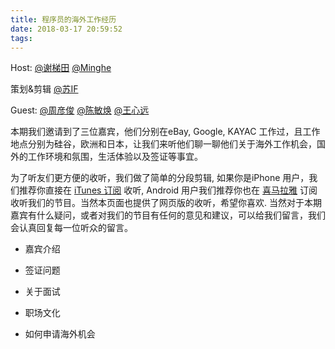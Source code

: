 ```yaml
---
title: 程序员的海外工作经历
date: 2018-03-17 20:59:52
tags:
---
```


Host:
[@谢梯田](https://weibo.com/titantse "微博")
[@Minghe](https://weibo.com/2165714507/profile?topnav=1&wvr=6&is_all=1)

策划&剪辑
[@苏IF](https://weibo.com/ianphey?refer_flag=1001030101)

Guest:
[@周彦俊](https://www.facebook.com/yanjun.zhou.10)
[@陈敏焕](https://www.linkedin.com/in/minhuan-chen-60979096/)
[@王心远](https://www.kayac.com/team/wang-xinyuan)


本期我们邀请到了三位嘉宾，他们分别在eBay, Google, KAYAC 工作过，且工作地点分别为硅谷，欧洲和日本，让我们来听他们聊一聊他们关于海外工作机会，国外的工作环境和氛围，生活体验以及签证等事宜。

为了听友们更方便的收听，我们做了简单的分段剪辑, 如果你是iPhone 用户，我们推荐你直接在 [iTunes 订阅](https://itunes.apple.com/fm/podcast/singularfm/id1351627457?mt=2%20#iTunes) 收听, Android 用户我们推荐你也在 [喜马拉雅](http://www.ximalaya.com/4051526/profile) 订阅收听我们的节目。当然本页面也提供了网页版的收听，希望你喜欢.
当然对于本期嘉宾有什么疑问，或者对我们的节目有任何的意见和建议，可以给我们留言，我们会认真回复每一位听众的留言。

* 嘉宾介绍
<audio preload>
    <source src="http://p4clix3rq.bkt.clouddn.com/singularFM2-1-%E5%98%89%E5%AE%BE%E5%B7%A5%E4%BD%9C%E7%BB%8F%E5%8E%86%EF%BC%88%E6%97%A0%E8%BD%AC%E5%9C%BA%EF%BC%89.mp3"></source>
</audio>

* 签证问题
<audio preload>
    <source src="http://p4clix3rq.bkt.clouddn.com/singularFM2-2-%E7%AD%BE%E8%AF%81%E9%97%AE%E9%A2%98%EF%BC%88%E6%97%A0%E8%BD%AC%E5%9C%BA%EF%BC%89%E6%9B%B4%E6%96%B0.mp3"></source>
</audio>

* 关于面试
<audio  preload>
    <source src="http://p4clix3rq.bkt.clouddn.com/singularFM2-3-%E9%9D%A2%E8%AF%95%E9%97%AE%E9%A2%98%EF%BC%88%E6%97%A0%E8%BD%AC%E5%9C%BA%EF%BC%89.mp3"></source>
</audio>

* 职场文化
<audio preload>
    <source src="http://p4clix3rq.bkt.clouddn.com/singularFM2-4-%E8%81%8C%E5%9C%BA%E6%96%87%E5%8C%96%E4%B8%8E%E7%94%9F%E6%B4%BB%EF%BC%88%E6%97%A0%E8%BD%AC%E5%9C%BA%EF%BC%89%E6%9B%B4%E6%96%B0.mp3"></source>
</audio>

* 如何申请海外机会
<audio preload>
    <source src="http://p4clix3rq.bkt.clouddn.com/singularFM2-5-%E5%A6%82%E4%BD%95%E5%87%BA%E5%9B%BD%EF%BC%88%E6%97%A0%E8%BD%AC%E5%9C%BA%EF%BC%89%E6%9B%B4%E6%96%B0.mp3"></source>
</audio>

